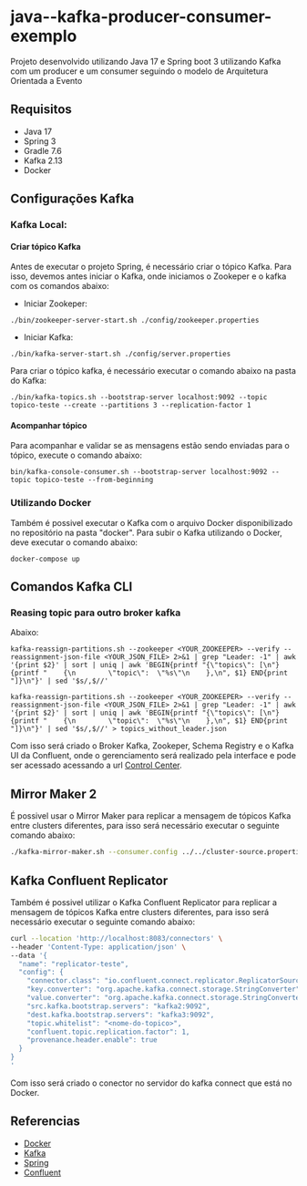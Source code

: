 # java--kafka-producer-consumer-exemplo

Projeto desenvolvido utilizando Java 17 e Spring boot 3 utilizando Kafka com um producer e um consumer seguindo o modelo de Arquitetura Orientada a Evento

## Requisitos

- Java 17
- Spring 3
- Gradle 7.6
- Kafka 2.13
- Docker

## Configurações Kafka

### Kafka Local:

#### Criar tópico Kafka

Antes de executar o projeto Spring, é necessário criar o tópico Kafka. Para isso, devemos antes iniciar o Kafka, onde iniciamos o Zookeper e o kafka com os comandos abaixo:

- Iniciar Zookeper:

```
./bin/zookeeper-server-start.sh ./config/zookeeper.properties
```

- Iniciar Kafka:

```
./bin/kafka-server-start.sh ./config/server.properties
```

Para criar o tópico kafka, é necessário executar o comando abaixo na pasta do Kafka:

```
./bin/kafka-topics.sh --bootstrap-server localhost:9092 --topic topico-teste --create --partitions 3 --replication-factor 1
```

#### Acompanhar tópico

Para acompanhar e validar se as mensagens estão sendo enviadas para o tópico, execute o comando abaixo:

```
bin/kafka-console-consumer.sh --bootstrap-server localhost:9092 --topic topico-teste --from-beginning
```
### Utilizando Docker

Também é possivel executar o Kafka com o arquivo Docker disponibilizado no repositório na pasta "docker". Para subir o Kafka utilizando o Docker, deve executar o comando abaixo:

```
docker-compose up
```


## Comandos Kafka CLI

### Reasing topic para outro broker kafka

Abaixo:
```
kafka-reassign-partitions.sh --zookeeper <YOUR_ZOOKEEPER> --verify --reassignment-json-file <YOUR_JSON_FILE> 2>&1 | grep "Leader: -1" | awk '{print $2}' | sort | uniq | awk 'BEGIN{printf "{\"topics\": [\n"} {printf "    {\n        \"topic\":  \"%s\"\n    },\n", $1} END{print "]}\n"}' | sed '$s/,$//'
```

```
kafka-reassign-partitions.sh --zookeeper <YOUR_ZOOKEEPER> --verify --reassignment-json-file <YOUR_JSON_FILE> 2>&1 | grep "Leader: -1" | awk '{print $2}' | sort | uniq | awk 'BEGIN{printf "{\"topics\": [\n"} {printf "    {\n        \"topic\":  \"%s\"\n    },\n", $1} END{print "]}\n"}' | sed '$s/,$//' > topics_without_leader.json
```

Com isso será criado o Broker Kafka, Zookeper, Schema Registry e o Kafka UI da Confluent, onde o gerenciamento será realizado pela interface e pode ser acessado acessando a url [Control Center](http://localhost:9021/).


## Mirror Maker 2

É possivel usar o Mirror Maker para replicar a mensagem de tópicos Kafka entre clusters diferentes, para isso será necessário executar o  seguinte comando abaixo:

``` sh
./kafka-mirror-maker.sh --consumer.config ../../cluster-source.properties --producer.config ../../cluster-target.properties --whitelist "<nome-do-tópico"
```


## Kafka Confluent Replicator
Também é possivel utilizar o Kafka Confluent Replicator para replicar a mensagem de tópicos Kafka entre clusters diferentes, para isso será necessário executar o  seguinte comando abaixo:

``` sh
curl --location 'http://localhost:8083/connectors' \
--header 'Content-Type: application/json' \
--data '{
  "name": "replicator-teste",
  "config": {
    "connector.class": "io.confluent.connect.replicator.ReplicatorSourceConnector",
    "key.converter": "org.apache.kafka.connect.storage.StringConverter",
    "value.converter": "org.apache.kafka.connect.storage.StringConverter",
    "src.kafka.bootstrap.servers": "kafka2:9092",
    "dest.kafka.bootstrap.servers": "kafka3:9092",
    "topic.whitelist": "<nome-do-topico>",
    "confluent.topic.replication.factor": 1,
    "provenance.header.enable": true
  }
}
'
```

Com isso será criado o conector no servidor do kafka connect que está no Docker.

## Referencias

- [Docker](https://www.docker.com/)
- [Kafka](https://kafka.apache.org/)
- [Spring](https://spring.io/projects/spring-boot)
- [Confluent](https://docs.confluent.io/5.5.1/quickstart/ce-docker-quickstart.html)
